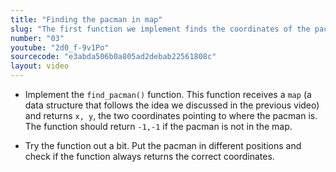 ```yaml
---
title: "Finding the pacman in map"
slug: "The first function we implement finds the coordinates of the pacman in a given map."
number: "03"
youtube: "2d0_f-9v1Po"
sourcecode: "e3abda506b0a805ad2debab22561808c"
layout: video
---
```


* Implement the `find_pacman()` function. This function receives a `map` (a data structure that follows the idea we discussed in the previous video) and returns `x, y`, the two coordinates pointing to where the pacman is. The function should return `-1,-1` if the pacman is not in the map.

* Try the function out a bit. Put the pacman in different positions and check if the function always returns the correct coordinates.


